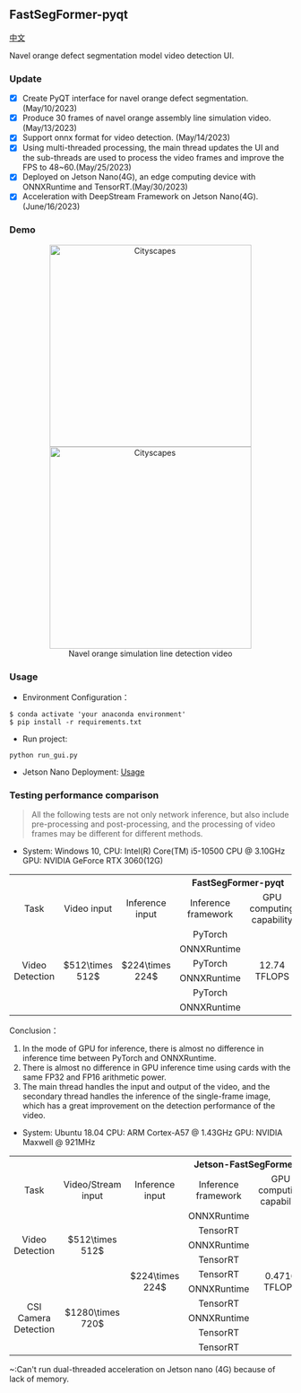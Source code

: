## FastSegFormer-pyqt

[中文](https://github.com/caixiongjiang/FastSegFormer-pyqt/blob/main/README_CH.md)

Navel orange defect segmentation model video detection UI.

### Update

- [x] Create PyQT interface for navel orange defect segmentation. (May/10/2023)
- [x] Produce 30 frames of navel orange assembly line simulation video. (May/13/2023)
- [x] Support onnx format for video detection. (May/14/2023)
- [x] Using multi-threaded processing, the main thread updates the UI and the sub-threads are used to process the video frames and improve the FPS to 48~60.(May/25/2023)
- [x] Deployed on Jetson Nano(4G), an edge computing device with ONNXRuntime and TensorRT.(May/30/2023)
- [x] Acceleration with DeepStream Framework on Jetson Nano(4G).(June/16/2023)

### Demo

<p align="center">
  <img src="Figs/orange_video.gif" alt="Cityscapes" width="360"/>
  <img src="Figs/orange_detection_video.gif" alt="Cityscapes" width="360"/></br>
  <span align="center">Navel orange simulation line detection video</span>
</p>


### Usage

* Environment Configuration：
```shell
$ conda activate 'your anaconda environment'
$ pip install -r requirements.txt 
```
* Run project:
```shell
python run_gui.py
```
* Jetson Nano Deployment: [Usage](https://github.com/caixiongjiang/FastSegFormer-pyqt/tree/main/jetson-FastSegFormer)

### Testing performance comparison

> All the following tests are not only network inference, but also include pre-processing and post-processing, and the processing of video frames may be different for different methods.

* System: Windows 10, 
  CPU: Intel(R) Core(TM) i5-10500 CPU @ 3.10GHz
  GPU: NVIDIA GeForce RTX 3060(12G)

<table>
	<tr>
	    <th colspan="8">FastSegFormer-pyqt</th>
	</tr >
	<tr>
	    <td style="text-align: center;">Task</td>
	    <td style="text-align: center;">Video input</td>
	    <td style="text-align: center;">Inference input</td>  
      <td style="text-align: center;">Inference framework</td>
      <td style="text-align: center;">GPU computing capability</td>
      <td style="text-align: center;">Quantification</td>
      <td style="text-align: center;">Video processing</td>
      <td style="text-align: center;">Average FPS</td>
	</tr >
	<tr >
	    <td rowspan="6" style="text-align: center;">Video Detection</td>
	    <td rowspan="6" style="text-align: center;">$512\times 512$</td>
	    <td rowspan="6" style="text-align: center;">$224\times 224$</td>
      <td style="text-align: center;">PyTorch</td>
      <td rowspan="6" style="text-align: center;">12.74 TFLOPS</td>
      <td rowspan="6" style="text-align: center;">FP32</td>
      <td rowspan="4" style="text-align: center;">Single frame</td>
      <td style="text-align: center;">32.62</td>
	</tr>
	<tr>
	    <td style="text-align: center;">ONNXRuntime</td>
      <td style="text-align: center;">32.64</td>
	</tr>
	<tr>
	    <td style="text-align: center;">PyTorch</td>
      <td style="text-align: center;">32.24</td>
	</tr>
	<tr>
	    <td style="text-align: center;">ONNXRuntime</td>
      <td style="text-align: center;">32.66</td>
	</tr>
  <tr>
	    <td style="text-align: center;">PyTorch</td>
      <td rowspan="2" style="text-align: center;">Multi-thread</td>
      <td style="text-align: center;">46.94</td>
	</tr>
  <tr>
	    <td style="text-align: center;">ONNXRuntime</td>
      <td style="text-align: center;">46.81</td>
	</tr>
</table>


Conclusion：
1. In the mode of GPU for inference, there is almost no difference in inference time between PyTorch and ONNXRuntime.
2. There is almost no difference in GPU inference time using cards with the same FP32 and FP16 arithmetic power.
3. The main thread handles the input and output of the video, and the secondary thread handles the inference of the single-frame image, which has a great improvement on the detection performance of the video.


* System: Ubuntu 18.04
  CPU: ARM Cortex-A57 @ 1.43GHz
  GPU: NVIDIA Maxwell @ 921MHz

<table>
	<tr>
	    <th colspan="8">Jetson-FastSegFormer</th>
	</tr >
	<tr>
	    <td style="text-align: center;">Task</td>
	    <td style="text-align: center;">Video/Stream input</td>
	    <td style="text-align: center;">Inference input</td>  
      <td style="text-align: center;">Inference framework</td>
      <td style="text-align: center;">GPU computing capability</td>
      <td style="text-align: center;">Quantification</td>
      <td style="text-align: center;">Video processing</td>
      <td style="text-align: center;">Average FPS</td>
	</tr >
	<tr >
	    <td rowspan="5" style="text-align: center;">Video Detection</td>
	    <td rowspan="5" style="text-align: center;">$512\times 512$</td>
	    <td rowspan="10" style="text-align: center;">$224\times 224$</td>
      <td style="text-align: center;">ONNXRuntime</td>
      <td rowspan="10" style="text-align: center;"> 0.4716 TFLOPS</td>
      <td rowspan="10" style="text-align: center;">FP16</td>
      <td rowspan="2" style="text-align: center;">Single frame</td>
      <td style="text-align: center;">10</td>
	</tr>
	<tr>
	    <td style="text-align: center;">TensorRT</td>
      <td style="text-align: center;">15</td>
	</tr>
	<tr>
      <td style="text-align: center;">ONNXRuntime</td>
      <td rowspan="2" style="text-align: center;">Multi-thread</td>
      <td style="text-align: center;">~</td>
	</tr>
	<tr>
	    <td style="text-align: center;">TensorRT</td>
      <td style="text-align: center;">~</td>
	</tr>
  <tr>
	    <td style="text-align: center;">TensorRT</td>
      <td style="text-align: center;">DeepStream</td>
      <td style="text-align: center;">23</td>
	</tr>
  <tr>
	    <td rowspan="5" style="text-align: center;">CSI Camera Detection</td>
      <td rowspan="5" style="text-align: center;">$1280\times 720$</td>
      <td style="text-align: center;">ONNXRuntime</td>
      <td rowspan="2" style="text-align: center;">Single frame</td>
      <td style="text-align: center;">8</td>
	</tr>
  <tr>
      <td style="text-align: center;">TensorRT</td>
      <td style="text-align: center;">12</td>
	</tr>
  <tr>
      <td style="text-align: center;">ONNXRuntime</td>
      <td rowspan="2" style="text-align: center;">Multi-thread</td>
      <td style="text-align: center;">~</td>
	</tr>
  <tr>
      <td style="text-align: center;">TensorRT</td>
      <td style="text-align: center;">~</td>
	</tr>
  <tr>
      <td style="text-align: center;">TensorRT</td>
      <td style="text-align: center;">DeepStream</td>
      <td style="text-align: center;">20</td>
	</tr>
</table>
~:Can't run dual-threaded acceleration on Jetson nano (4G) because of lack of memory.




